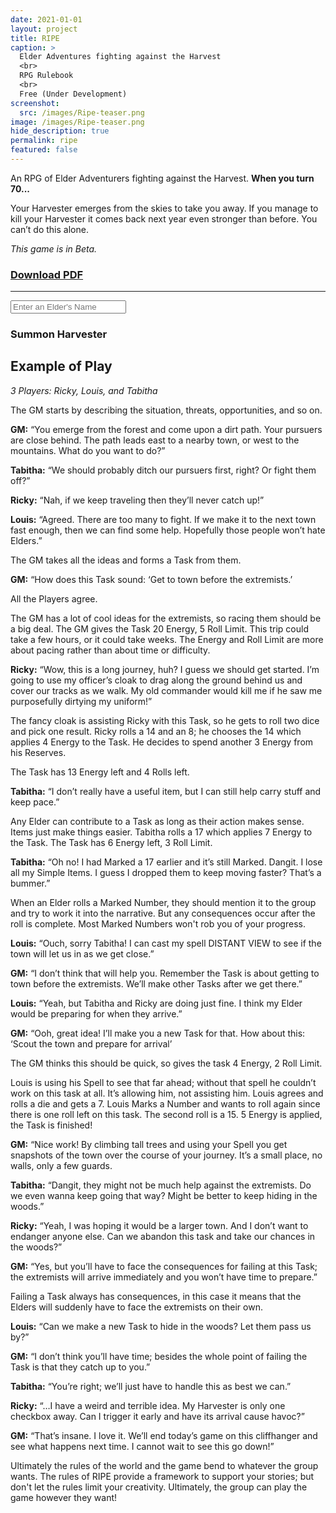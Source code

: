 ```yaml
---
date: 2021-01-01
layout: project
title: RIPE
caption: >
  Elder Adventures fighting against the Harvest
  <br>
  RPG Rulebook
  <br>
  Free (Under Development)
screenshot:
  src: /images/Ripe-teaser.png
image: /images/Ripe-teaser.png
hide_description: true
permalink: ripe
featured: false
---
```


<div class="shoppingCard">
  <div class="shoppingColumn">
    <p>An RPG of Elder Adventurers fighting against the Harvest. <strong>When you turn 70...</strong></p>
    <p>Your Harvester emerges from the skies to take you away. If you manage to kill your Harvester it comes back next year even stronger than before. You can’t do this alone.</p>
    <p><i>This game is in Beta.</i></p>
  </div>
  <div class="shoppingColumn">
    <a class="btn shoppingButton" href="/files/Ripe_Beta_Pamphlet.pdf"><h3>Download PDF</h3></a>
    <hr>
    <input class="ripetextbox" type="text" id="enterElderName" placeholder="Enter an Elder's Name">
    <a class="btn shoppingButton" onclick="return ripe_generate();"><h3>Summon Harvester</h3></a>
  </div>
</div>

<p> </p>

<div class="container generatorCard" id="harvesterCard" style="display:none;">
<div class="row centerButtons">
<div class="col-md-5 col-12">
    <h3 class="tightSpacing" id="genElderName"></h3>
  </div>
  <div class="col-md-5 col-12">
    <button class="btn wyrd-btn" id="age1" onclick="agePlus()" style="display:none;">Age+1</button>
  </div>
</div>
<div id="harvesterDesc"></div>
</div>

## Example of Play

_3 Players: Ricky, Louis, and Tabitha_

The GM starts by describing the situation, threats, opportunities, and so on.

**GM:** “You emerge from the forest and come upon a dirt path. Your pursuers are close behind. The path leads east to a nearby town, or west to the mountains. What do you want to do?”

**Tabitha:** “We should probably ditch our pursuers first, right? Or fight them off?”

**Ricky:** “Nah, if we keep traveling then they’ll never catch up!”

**Louis:** “Agreed. There are too many to fight. If we make it to the next town fast enough, then we can find some help. Hopefully those people won’t hate Elders.”

The GM takes all the ideas and forms a Task from them.

**GM:** “How does this Task sound: ‘Get to town before the extremists.’

All the Players agree. 

The GM has a lot of cool ideas for the extremists, so racing them should be a big deal. The GM gives the Task 20 Energy, 5 Roll Limit. This trip could take a few hours, or it could take weeks. The Energy and Roll Limit are more about pacing rather than about time or difficulty.

**Ricky:** “Wow, this is a long journey, huh? I guess we should get started. I’m going to use my officer’s cloak to drag along the ground behind us and cover our tracks as we walk. My old commander would kill me if he saw me purposefully dirtying my uniform!”

The fancy cloak is assisting Ricky with this Task, so he gets to roll two dice and pick one result. Ricky rolls a 14 and an 8; he chooses the 14 which applies 4 Energy to the Task. He decides to spend another 3 Energy from his Reserves. 

The Task has 13 Energy left and 4 Rolls left.

**Tabitha:** “I don’t really have a useful item, but I can still help carry stuff and keep pace.”

Any Elder can contribute to a Task as long as their action makes sense. Items just make things easier. Tabitha rolls a 17 which applies 7 Energy to the Task. The Task has 6 Energy left, 3 Roll Limit.

**Tabitha:** “Oh no! I had Marked a 17 earlier and it’s still Marked. Dangit. I lose all my Simple Items. I guess I dropped them to keep moving faster? That’s a bummer.”

When an Elder rolls a Marked Number, they should mention it to the group and try to work it into the narrative. But any consequences occur after the roll is complete. Most Marked Numbers won't rob you of your progress.

**Louis:** “Ouch, sorry Tabitha! I can cast my spell DISTANT VIEW to see if the town will let us in as we get close.”

**GM:** “I don’t think that will help you. Remember the Task is about getting to town before the extremists. We’ll make other Tasks after we get there.”

**Louis:** “Yeah, but Tabitha and Ricky are doing just fine. I think my Elder would be preparing for when they arrive.”

**GM:** “Ooh, great idea! I’ll make you a new Task for that. How about this:  ‘Scout the town and prepare for arrival’ 

The GM thinks this should be quick, so gives the task 4 Energy, 2 Roll Limit.

Louis is using his Spell to see that far ahead; without that spell he couldn’t work on this task at all. It’s allowing him, not assisting him. Louis agrees and rolls a die and gets a 7. Louis Marks a Number and wants to roll again since there is one roll left on this task. The second roll is a 15. 5 Energy is applied, the Task is finished!

**GM:** “Nice work! By climbing tall trees and using your Spell you get snapshots of the town over the course of your journey. It’s a small place, no walls, only a few guards. 

**Tabitha:** “Dangit, they might not be much help against the extremists. Do we even wanna keep going that way? Might be better to keep hiding in the woods.”

**Ricky:** “Yeah, I was hoping it would be a larger town. And I don’t want to endanger anyone else. Can we abandon this task and take our chances in the woods?”

**GM:** “Yes, but you’ll have to face the consequences for failing at this Task; the extremists will arrive immediately and you won’t have time to prepare.”

Failing a Task always has consequences, in this case it means that the Elders will suddenly have to face the extremists on their own.

**Louis:** “Can we make a new Task to hide in the woods? Let them pass us by?”

**GM:** “I don’t think you’ll have time; besides the whole point of failing the Task is that they catch up to you.”

**Tabitha:** “You’re right; we’ll just have to handle this as best we can.”

**Ricky:** “…I have a weird and terrible idea. My Harvester is only one checkbox away. Can I trigger it early and have its arrival cause havoc?”

**GM:** “That’s insane. I love it. We’ll end today’s game on this cliffhanger and see what happens next time. I cannot wait to see this go down!”

Ultimately the rules of the world and the game bend to whatever the group wants. The rules of RIPE provide a framework to support your stories; but don't let the rules limit your creativity. Ultimately, the group can play the game however they want!

<script async src="/assets/js/mods-eng-basic.js" language="javascript" type="text/javascript"></script>
<script async src="/assets/js/tracery.js" language="javascript" type="text/javascript"></script>
<script async src="/assets/js/seedrandom.min.js" language="javascript" type="text/javascript"></script>
<script async src="/assets/generator_resources/ripe.js" language="javascript" type="text/javascript"></script>